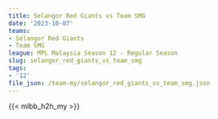 ```yaml
---
title: Selangor Red Giants vs Team SMG
date: '2023-10-07'
teams:
- Selangor Red Giants
- Team SMG
league: MPL Malaysia Season 12 - Regular Season
slug: selangor_red_giants_vs_team_smg
tags:
- '12'
file_json: /team-my/selangor_red_giants_vs_team_smg.json
---
```


{{< mlbb_h2h_my >}}
